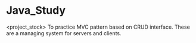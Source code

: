 # Java_Study

<project_stock>
To practice MVC pattern based on CRUD interface.
These are a managing system for servers and clients. 
